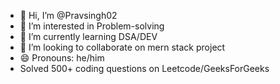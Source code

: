 - 👋 Hi, I’m @Pravsingh02
- 👀 I’m interested in Problem-solving
- 🌱 I’m currently learning DSA/DEV
- 💞️ I’m looking to collaborate on mern stack project
- 😄 Pronouns: he/him
- Solved 500+ coding questions on Leetcode/GeeksForGeeks

<!---
Pravsingh02/Pravsingh02 is a ✨ special ✨ repository because its `README.md` (this file) appears on your GitHub profile.
You can click the Preview link to take a look at your changes.
--->
